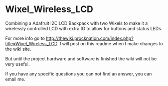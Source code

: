 Wixel_Wireless_LCD
==================

Combining a Adafruit I2C LCD Backpack with two Wixels to make it a wirelessly controlled LCD with extra IO to allow for buttons and status LEDs.

For more info go to http://thewiki.procknation.com/index.php?title=Wixel_Wireless_LCD.  I will post on this readme when I make changes to the wiki site.

But until the project hardware and software is finished the wiki will not be very useful.

If you have any specific questions you can not find an answer, you can email me.
